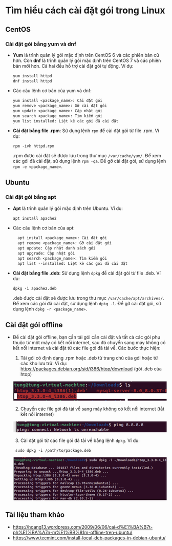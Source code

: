 <!-- Tìm hiểu cách cài đặt gói trong Linux:

CentOS:
Tìm hiểu các lệnh yum , dnf để cài đặt gói tự động
Cài đặt bằng các gói bằng các file .rpm
Ubuntu:
Tìm hiểu các lệnh apt để cài đặt gói tự động
Cài đặt bằng các gói .deb
Tìm hiểu cách cài đặt gói offline: -->

# Tìm hiểu cách cài đặt gói trong Linux

## CentOS

### Cài đặt gói bằng yum và dnf

- **Yum** là trình quản lý gói mặc định trên CentOS 6 và các phiên bản cũ hơn. Còn **dnf** là trình quản lý gói mặc định trên CentOS 7 và các phiên bản mới hơn. Cả hai đều hỗ trợ cài đặt gói tự động. Ví dụ:

  ```
  yum install httpd
  dnf install httpd
  ```

- Các câu lệnh cơ bản của yum và dnf:

  ```
  yum install <package_name>: Cài đặt gói
  yum remove <package_name>: Gỡ cài đặt gói
  yum update <package_name>: Cập nhật gói
  yum search <package_name>: Tìm kiếm gói
  yum list installed: Liệt kê các gói đã cài đặt
  ```

- **Cài đặt bằng file .rpm**: Sử dụng lệnh `rpm` để cài đặt gói từ file .rpm. Ví dụ:

  ```
  rpm -ivh httpd.rpm
  ```

  .rpm được cài đặt sẽ được lưu trong thư mục `/var/cache/yum/`. Để xem các gói đã cài đặt, sử dụng lệnh `rpm -qa`. Để gỡ cài đặt gói, sử dụng lệnh `rpm -e <package_name>`.

## Ubuntu

### Cài đặt gói bằng apt

- **Apt** là trình quản lý gói mặc định trên Ubuntu. Ví dụ:

  ```
  apt install apache2
  ```

- Các câu lệnh cơ bản của apt:

  ```
    apt install <package_name>: Cài đặt gói
    apt remove <package_name>: Gỡ cài đặt gói
    apt update: Cập nhật danh sách gói
    apt upgrade: Cập nhật gói
    apt search <package_name>: Tìm kiếm gói
    apt list --installed: Liệt kê các gói đã cài đặt
  ```

- **Cài đặt bằng file .deb**: Sử dụng lệnh `dpkg` để cài đặt gói từ file .deb. Ví dụ:

  ```
  dpkg -i apache2.deb
  ```

  .deb được cài đặt sẽ được lưu trong thư mục `/var/cache/apt/archives/`. Để xem các gói đã cài đặt, sử dụng lệnh `dpkg -l`. Để gỡ cài đặt gói, sử dụng lệnh `dpkg -r <package_name>`.

## Cài đặt gói offline

- Để cài đặt gói offline, bạn cần tải gói cần cài đặt và tất cả các gói phụ thuộc từ một máy có kết nối internet, sau đó chuyển sang máy không có kết nối internet và cài đặt từ các file gói đã tải về. Các bước thực hiện:

  1. Tải gói có định dạng .rpm hoặc .deb từ trang chủ của gói hoặc từ các kho lưu trữ. Ví dụ: https://packages.debian.org/sid/i386/htop/download (gói .deb của htop)

  ![download](../images/image.png)

  2. Chuyển các file gói đã tải về sang máy không có kết nối internet (tắt kết nối internet)

  ![download](../images/image2.png)

  3. Cài đặt gói từ các file gói đã tải về bằng lệnh `dpkg`. Ví dụ:

  ```
   sudo dpkg -i /path/to/package.deb
  ```
  ![download](../images/image3.png)

## Tài liệu tham khảo

- https://hoang13.wordpress.com/2009/06/06/cai-d%E1%BA%B7t-ph%E1%BA%A7n-m%E1%BB%81m-offline-tren-ubuntu/
- https://www.tecmint.com/install-local-deb-packages-in-debian-ubuntu/